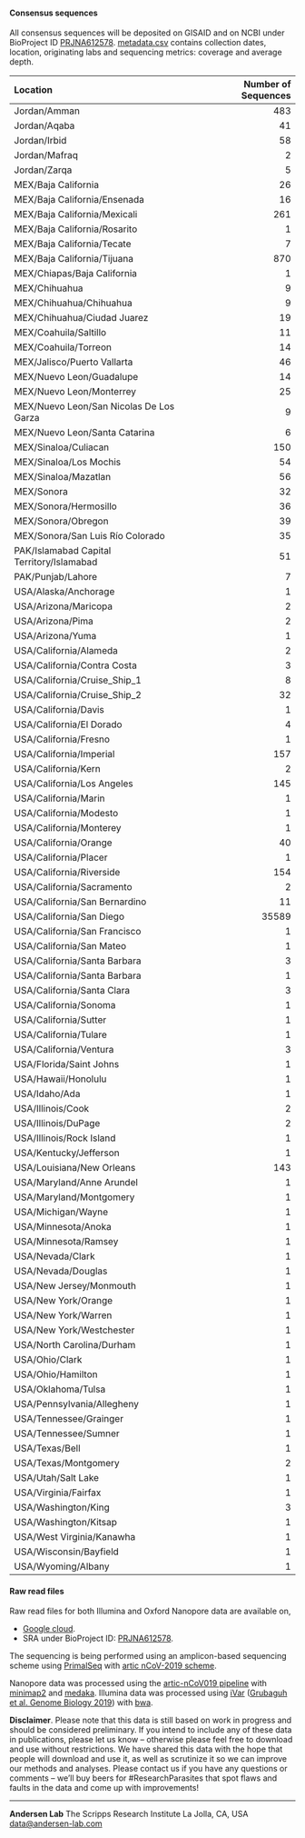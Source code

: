 #### Consensus sequences

All consensus sequences will be deposited on GISAID and on NCBI under BioProject ID [PRJNA612578](https://www.ncbi.nlm.nih.gov/bioproject/612578).
[metadata.csv](https://raw.githubusercontent.com/andersen-lab/HCoV-19-Genomics/master/metadata.csv) contains collection dates, location, originating labs and sequencing metrics: coverage and average depth.

| Location                         |   Number of Sequences |
|:---------------------------------|----------------------:|
| Jordan/Amman                     |                   483 |
| Jordan/Aqaba                     |                    41 |
| Jordan/Irbid                     |                    58 |
| Jordan/Mafraq                    |                     2 |
| Jordan/Zarqa                     |                     5 |
| MEX/Baja California              |                    26 |
| MEX/Baja California/Ensenada     |                    16 |
| MEX/Baja California/Mexicali     |                   261 |
| MEX/Baja California/Rosarito     |                     1 |
| MEX/Baja California/Tecate       |                     7 |
| MEX/Baja California/Tijuana      |                   870 |
| MEX/Chiapas/Baja California	   |			 1 |
| MEX/Chihuahua                    |                     9 |
| MEX/Chihuahua/Chihuahua          |                     9 |
| MEX/Chihuahua/Ciudad Juarez      |                    19 |
| MEX/Coahuila/Saltillo	           |                    11 |
| MEX/Coahuila/Torreon             |                    14 |
| MEX/Jalisco/Puerto Vallarta      |                    46 |
| MEX/Nuevo Leon/Guadalupe	   |			14 |
| MEX/Nuevo Leon/Monterrey         |                    25 |
| MEX/Nuevo Leon/San Nicolas De Los Garza |              9 |
| MEX/Nuevo Leon/Santa Catarina    |                     6 | 
| MEX/Sinaloa/Culiacan             |                   150 |
| MEX/Sinaloa/Los Mochis           |                    54 |
| MEX/Sinaloa/Mazatlan             |                    56 |
| MEX/Sonora                       |                    32 |
| MEX/Sonora/Hermosillo            |                    36 |
| MEX/Sonora/Obregon               |                    39 |
| MEX/Sonora/San Luis Río Colorado |                    35 |
| PAK/Islamabad Capital Territory/Islamabad |		51 |
| PAK/Punjab/Lahore		   |                     7 |
| USA/Alaska/Anchorage             |                     1 |
| USA/Arizona/Maricopa             |                     2 |
| USA/Arizona/Pima                 |                     2 |
| USA/Arizona/Yuma                 |                     1 |
| USA/California/Alameda           |                     2 |
| USA/California/Contra Costa      |                     3 |
| USA/California/Cruise_Ship_1     |                     8 |
| USA/California/Cruise_Ship_2     |                    32 |
| USA/California/Davis             |                     1 |
| USA/California/El Dorado         |                     4 |
| USA/California/Fresno            |                     1 |
| USA/California/Imperial          |                   157 |
| USA/California/Kern              |                     2 |
| USA/California/Los Angeles       |                   145 |
| USA/California/Marin             |                     1 |
| USA/California/Modesto           |                     1 |
| USA/California/Monterey          |                     1 |
| USA/California/Orange            |                    40 |
| USA/California/Placer            |                     1 |
| USA/California/Riverside         |                   154 |
| USA/California/Sacramento        |                     2 |
| USA/California/San Bernardino    |                    11 |
| USA/California/San Diego         |                 35589 |
| USA/California/San Francisco     |                     1 |
| USA/California/San Mateo         |                     1 |
| USA/California/Santa Barbara     |                     3 |
| USA/California/Santa Barbara     |                     1 |
| USA/California/Santa Clara       |                     3 |
| USA/California/Sonoma            |                     1 |
| USA/California/Sutter            |                     1 |
| USA/California/Tulare            |                     1 |
| USA/California/Ventura           |                     3 |
| USA/Florida/Saint Johns          |                     1 |
| USA/Hawaii/Honolulu              |                     1 |
| USA/Idaho/Ada                    |                     1 |
| USA/Illinois/Cook                |                     2 |
| USA/Illinois/DuPage              |                     2 |
| USA/Illinois/Rock Island         |                     1 |
| USA/Kentucky/Jefferson           |                     1 |
| USA/Louisiana/New Orleans        |                   143 |
| USA/Maryland/Anne Arundel        |                     1 |
| USA/Maryland/Montgomery          |                     1 |
| USA/Michigan/Wayne               |                     1 |
| USA/Minnesota/Anoka              |                     1 |
| USA/Minnesota/Ramsey             |                     1 |
| USA/Nevada/Clark                 |                     1 |
| USA/Nevada/Douglas               |                     1 |
| USA/New Jersey/Monmouth          |                     1 |
| USA/New York/Orange              |                     1 |
| USA/New York/Warren              |                     1 |
| USA/New York/Westchester         |                     1 |
| USA/North Carolina/Durham        |                     1 |
| USA/Ohio/Clark                   |                     1 |
| USA/Ohio/Hamilton                |                     1 |
| USA/Oklahoma/Tulsa               |                     1 |
| USA/Pennsylvania/Allegheny       |                     1 |
| USA/Tennessee/Grainger           |                     1 |
| USA/Tennessee/Sumner             |                     1 |
| USA/Texas/Bell                   |                     1 |
| USA/Texas/Montgomery             |                     2 |
| USA/Utah/Salt Lake               |                     1 |
| USA/Virginia/Fairfax             |                     1 |
| USA/Washington/King              |                     3 |
| USA/Washington/Kitsap            |                     1 |
| USA/West Virginia/Kanawha        |                     1 |
| USA/Wisconsin/Bayfield           |                     1 |
| USA/Wyoming/Albany               |                     1 |

#### Raw read files

Raw read files for both Illumina and Oxford Nanopore data are available on,

* [Google cloud](https://console.cloud.google.com/storage/browser/andersen-lab_hcov-19-genomics).
* SRA under BioProject ID: [PRJNA612578](https://www.ncbi.nlm.nih.gov/bioproject/612578).

The sequencing is being performed using an amplicon-based sequencing scheme using [PrimalSeq](https://www.nature.com/articles/nprot.2017.066) with [artic nCoV-2019 scheme](https://github.com/artic-network/artic-ncov2019/tree/master/primer_schemes/nCoV-2019).

Nanopore data was processed using the [artic-nCoV019 pipeline](https://github.com/artic-network/artic-ncov2019) with [minimap2](https://github.com/lh3/minimap2) and [medaka](https://github.com/nanoporetech/medaka).
Illumina data was processed using [iVar](https://github.com/andersen-lab/ivar) ([Grubaguh et al. Genome Biology 2019](https://genomebiology.biomedcentral.com/articles/10.1186/s13059-018-1618-7)) with [bwa](https://github.com/lh3/bwa).

**Disclaimer**. Please note that this data is still based on work in progress and should be considered preliminary. If you intend to include any of these data in publications, please let us know – otherwise please feel free to download and use without restrictions. We have shared this data with the hope that people will download and use it, as well as scrutinize it so we can improve our methods and analyses. Please contact us if you have any questions or comments – we’ll buy beers for #ResearchParasites that spot flaws and faults in the data and come up with improvements!

---
**Andersen Lab**
The Scripps Research Institute
La Jolla, CA, USA
[data@andersen-lab.com](mailto:data@andersen-lab.com)
